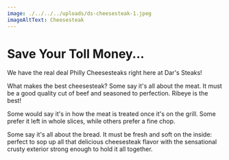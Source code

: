 ```yaml
---
image: ./../../../uploads/ds-cheesesteak-1.jpeg
imageAltText: Cheesesteak
---
```

# Save Your Toll Money...

We have the real deal Philly Cheesesteaks right here at Dar's Steaks!  
  

What makes the best cheesesteak?  Some say it's all about the meat.  It must be a good quality cut of beef and seasoned to perfection.  Ribeye is the best!  
  
Some would say it's in how the meat is treated once it's on the grill.  Some prefer it left in whole slices, while others prefer a fine chop.  
  
Some say it's all about the bread.  It must be fresh and soft on the inside: perfect to sop up all that delicious cheesesteak flavor with the sensational crusty exterior strong enough to hold it all together.




